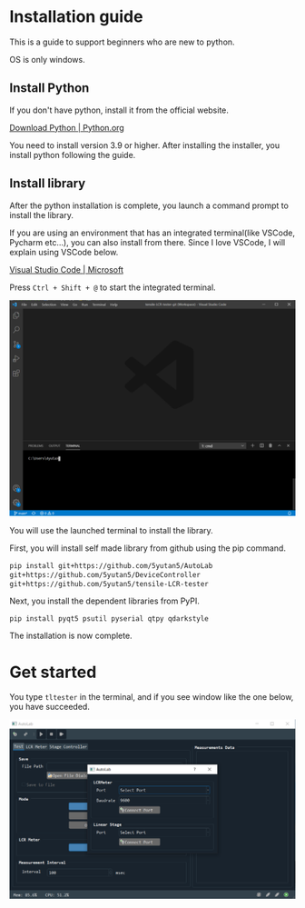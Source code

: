 # Installation guide

This is a guide to support beginners who are new to python.

OS is only windows.

## Install Python

If you don't have python, install it from the official website.

[Download Python | Python.org](https://www.python.org/downloads/)

You need to install version 3.9 or higher.
After installing the installer,  you install python following the guide.

## Install library

After the python installation is complete, you launch a command prompt to install the library.

If you are using an environment that has an integrated terminal(like VSCode, Pycharm etc...), you can also install from there.
Since I love VSCode, I will explain using VSCode below.

[Visual Studio Code | Microsoft](https://code.visualstudio.com/download)

Press `Ctrl + Shift + @` to start the integrated terminal.

![Integrated_terminal](image/Integrated_terminal.png)

You will use the launched terminal to install the library.

First, you will install self made library from github using the pip command.

```
pip install git+https://github.com/5yutan5/AutoLab git+https://github.com/5yutan5/DeviceController git+https://github.com/5yutan5/tensile-LCR-tester
```

Next, you install the dependent libraries from PyPI.

```
pip install pyqt5 psutil pyserial qtpy qdarkstyle
```

The installation is now complete.

# Get started

You type `tltester` in the terminal, and if you see window like the one below, you have succeeded.

![Application start window](image/Application_start_window.png)